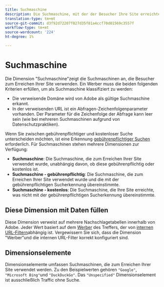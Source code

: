 ```yaml
---
title: Suchmaschine
description: Die Suchmaschine, mit der der Besucher Ihre Site erreichte.
translation-type: tm+mt
source-git-commit: d3f92d72207f027d35f81a4ccf70d01569c3557f
workflow-type: tm+mt
source-wordcount: '224'
ht-degree: 1%

---
```



# Suchmaschine

Die Dimension &quot;Suchmaschine&quot;zeigt die Suchmaschinen an, die Besucher zum Erreichen Ihrer Site verwenden. Ein Werber muss die beiden folgenden Kriterien erfüllen, um als Suchmaschine klassifiziert zu werden:

* Die verweisende Domäne wird von Adobe als gültige Suchmaschine erkannt.
* In der verweisenden URL ist ein Abfragen-Zeichenfolgenparameter vorhanden. Der Parameter für die Zeichenfolge der Abfrage kann leer sein (wie bei mehreren Suchmaschinen aufgrund von Datenschutzpraktiken).

Wenn Sie zwischen gebührenpflichtiger und kostenloser Suche unterscheiden möchten, ist eine Erkennung [gebührenpflichtiger Suchen](/help/admin/admin/paid-search-detection/paid-search-detection.md) erforderlich. Für Suchmaschinen stehen mehrere Dimensionen zur Verfügung:

* **Suchmaschine**: Die Suchmaschine, die zum Erreichen Ihrer Site verwendet wurde, unabhängig davon, ob diese gebührenpflichtig oder kostenlos ist.
* **Suchmaschine - gebührenpflichtig**: Die Suchmaschine, die zum Erreichen Ihrer Site verwendet wurde und die mit der gebührenpflichtigen Sucherkennung übereinstimmte.
* **Suchmaschine - kostenlos**: Die Suchmaschine, die Ihre Site erreichte, was nicht mit der gebührenpflichtigen Sucherkennung übereinstimmte.

## Diese Dimension mit Daten füllen

Diese Dimension verweist auf mehrere Nachschlagetabellen innerhalb von Adobe. Jeder Wert basiert auf dem [Werber](referrer.md) des Treffers, der von [internen URL-Filtern](/help/admin/admin/internal-url-filter-admin.md)abhängig ist. Vergewissern Sie sich, dass die Dimension &quot;Werber&quot;und die internen URL-Filter korrekt konfiguriert sind.

## Dimensionselemente

Dimensionselemente umfassen Suchmaschinen, die zum Erreichen Ihrer Site verwendet werden. Zu den Beispielwerten gehören `"Google"`, `"Microsoft Bing"`und `"DuckDuckGo"`. Das `"Unspecified"` Dimensionselement ist ausschließlich Traffic ohne Suche.
